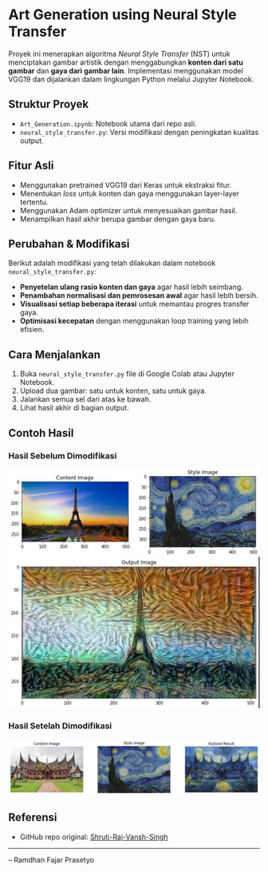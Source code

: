 #  Art Generation using Neural Style Transfer

Proyek ini menerapkan algoritma *Neural Style Transfer* (NST) untuk menciptakan gambar artistik dengan menggabungkan **konten dari satu gambar** dan **gaya dari gambar lain**. Implementasi menggunakan model VGG19 dan dijalankan dalam lingkungan Python melalui Jupyter Notebook.

##  Struktur Proyek

- `Art_Generation.ipynb`: Notebook utama dari repo asli.
- `neural_style_transfer.py`: Versi modifikasi  dengan peningkatan kualitas output.

##  Fitur Asli

- Menggunakan pretrained VGG19 dari Keras untuk ekstraksi fitur.
- Menentukan *loss* untuk konten dan gaya menggunakan layer-layer tertentu.
- Menggunakan Adam optimizer untuk menyesuaikan gambar hasil.
- Menampilkan hasil akhir berupa gambar dengan gaya baru.

##  Perubahan & Modifikasi

Berikut adalah modifikasi yang telah dilakukan dalam notebook `neural_style_transfer.py`:

-  **Penyetelan ulang rasio konten dan gaya** agar hasil lebih seimbang.
-  **Penambahan normalisasi dan pemrosesan awal** agar hasil lebih bersih.
-  **Visualisasi setiap beberapa iterasi** untuk memantau progres transfer gaya.
-  **Optimisasi kecepatan** dengan menggunakan loop training yang lebih efisien.

##  Cara Menjalankan

1. Buka `neural_style_transfer.py` file di Google Colab atau Jupyter Notebook.
2. Upload dua gambar: satu untuk konten, satu untuk gaya.
3. Jalankan semua sel dari atas ke bawah.
4. Lihat hasil akhir di bagian output.

##  Contoh Hasil

### Hasil Sebelum Dimodifikasi
![Hasil Asli](hasil_asli.jpg)

### Hasil Setelah Dimodifikasi
![Hasil Modifikasi](hasil_modifikasi.png)


##  Referensi

- GitHub repo original: [Shruti-Raj-Vansh-Singh](https://github.com/Shruti-Raj-Vansh-Singh/Art-Generation-using-neural-style-tranfer)

---

– Ramdhan Fajar Prasetyo
